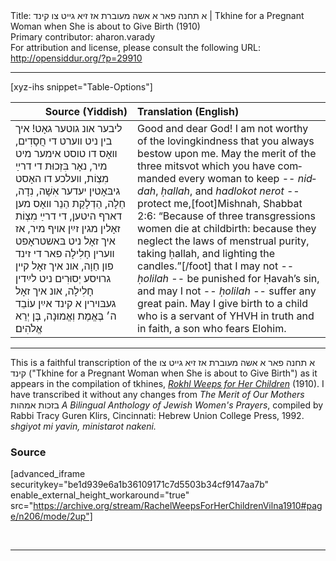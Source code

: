 <html>
<head></head>
<body>
Title: א תחנה פאר א אשה מעוברת אז זיא גײט צו קינד | Tkhine for a Pregnant Woman when She is about to Give Birth (1910)<br />
Primary contributor: aharon.varady<br />
For attribution and license, please consult the following URL: <a href="http://opensiddur.org/?p=29910">http://opensiddur.org/?p=29910</a>
<p />
<hr />

[xyz-ihs snippet="Table-Options"]<table style="margin-left: auto; margin-right: auto;" class="draggable">
<thead><tr><th id="x" style="text-align: right;">Source (Yiddish)</th><th style="text-align: left;">Translation (English)</th></tr></thead>
<tbody>
<tr><td style="vertical-align:top;">
<div class="yiddish" lang="yi">
ליבער אונ גוטער גאָט! איך בין ניט װערט די חֲסָדִים, װאָס דו טוסט אימער מיט מיר, נאָר בִּזְכוּת די דרײַ מִצְוֹת, װעלכע דו האָסט גיבּאָטין יעדער אִשָׁה, נִדָה, חַלָה, הַדְלָקַת הַנֵר װאָס מען דארף היטען, די דרײַ מִצְוֹת זאָלין מגין זײַן אױף מיר, אז איך זאָל ניט בּאשטראָפט װערין חָלִילָה פאר די זינד פון חַוָה, אונ איך זאָל קײן גרױסע יְסוּרִים ניט לײַדין חָלִילָה, אונ איך זאָל געבּױרין א קינד אײַן עוֹבֵד ה׳ בֶּאֱמֶת וְאֱמוּנָה, בֶּן יְרֵא אֱלֹהִים׃
</span></div></td>

<td style="vertical-align:top;"><div class="english" lang="en">
Good and dear God! I am not worthy of the lovingkindness that you always bestow upon me. May the merit of the three mitsvot which you have commanded every woman to keep -- <em>niddah</em>, <em>ḥallah</em>, and <em>hadlokot nerot</em> -- protect me,[foot]Mishnah, Shabbat 2:6: “Because of three transgressions women die at childbirth: because they neglect the laws of menstrual purity, taking ḥallah, and lighting the candles.”[/foot] that I may not -- <em>ḥolilah</em> -- be punished for Ḥavah’s sin, and may I not -- <em>ḥolilah</em> -- suffer any great pain. May I give birth to a child who is a servant of YHVH in truth and in faith, a son who fears Elohim.
</div></td>
</tr>
</tbody></table>

<hr />

This is a faithful transcription of the א תחנה פאר א אשה מעוברת אז זיא גײט צו קינד ("Tkhine for a Pregnant Woman when She is about to Give Birth") as it appears in the compilation of tkhines, <em><a href="http://opensiddur.org/?p=22300">Rokhl Weeps for Her Children</a></em> (1910). I have transcribed it without any changes from <em>The Merit of Our Mothers</em> בזכות אמהות <em>A Bilingual Anthology of Jewish Women's Prayers</em>, compiled by Rabbi Tracy Guren Klirs, Cincinnati: Hebrew Union College Press, 1992. <em>shgiyot mi yavin, ministarot nakeni.</em>

<h3>Source</h3>

[advanced_iframe securitykey="be1d939e6a1b36109171c7d5503b34cf9147aa7b" enable_external_height_workaround="true" src="https://archive.org/stream/RachelWeepsForHerChildrenVilna1910#page/n206/mode/2up"]

&nbsp;

<hr />

&nbsp;
</body>
</html>